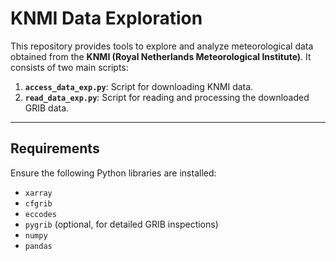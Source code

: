 
# KNMI Data Exploration

This repository provides tools to explore and analyze meteorological data obtained from the **KNMI (Royal Netherlands Meteorological Institute)**. It consists of two main scripts:

1. **`access_data_exp.py`**: Script for downloading KNMI data.
2. **`read_data_exp.py`**: Script for reading and processing the downloaded GRIB data.

---


## Requirements

Ensure the following Python libraries are installed:
- `xarray`
- `cfgrib`
- `eccodes`
- `pygrib` (optional, for detailed GRIB inspections)
- `numpy`
- `pandas`

